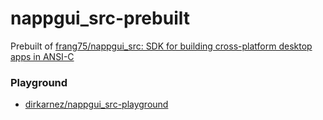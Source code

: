 nappgui_src-prebuilt
====================
Prebuilt of [frang75/nappgui_src: SDK for building cross-platform desktop apps in ANSI-C](https://github.com/frang75/nappgui_src)

### Playground
- [dirkarnez/nappgui_src-playground](https://github.com/dirkarnez/nappgui_src-playground)